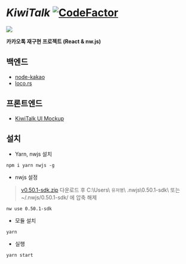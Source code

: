 # _KiwiTalk_ [![CodeFactor](https://www.codefactor.io/repository/github/kiwitalk/kiwitalk/badge?s=c3981bac3a87fe9d0f0c5fdb854efd203b389649)](https://www.codefactor.io/repository/github/kiwitalk/kiwitalk)

<img src="https://user-images.githubusercontent.com/39073901/87921235-3f69a180-cab5-11ea-9122-eaa5fd912ac4.gif"/>

**카카오톡 재구현 프로젝트 (React & nw.js)**

## 백엔드

- [node-kakao](https://github.com/storycraft/node-kakao)
- [loco.rs](https://github.com/KiwiTalk/loco.rs)

## 프론트엔드

- [KiwiTalk UI Mockup](https://www.figma.com/file/4Z6MR3oZK5iSvzyvvuT4DO/KiwiTalk-UI-Mockup?node-id=0%3A1)

## 설치
* Yarn, nwjs 설치
```
npm i yarn nwjs -g
```

* nwjs 설정
 > [v0.50.1-sdk.zip](https://dl.nwjs.io/v0.50.1/nwjs-sdk-v0.50.1-win-x64.zip) 다운로드 후 C:\Users\ `유저명`\ \.nwjs\0.50.1-sdk\ 또는 ~/.nwjs/0.50.1-sdk/ 에 압축 해제
```
nw use 0.50.1-sdk
```

* 모듈 설치
```
yarn
```

* 실행
```
yarn start
```
